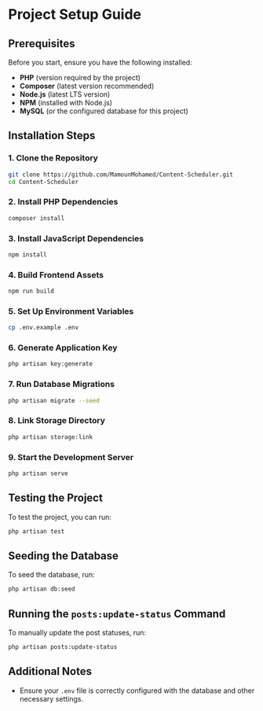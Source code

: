 # Project Setup Guide

## Prerequisites
Before you start, ensure you have the following installed:
- **PHP** (version required by the project)
- **Composer** (latest version recommended)
- **Node.js** (latest LTS version)
- **NPM** (installed with Node.js)
- **MySQL** (or the configured database for this project)

## Installation Steps

### 1. Clone the Repository
```sh
git clone https://github.com/MamounMohamed/Content-Scheduler.git
cd Content-Scheduler
```

### 2. Install PHP Dependencies
```sh
composer install
```

### 3. Install JavaScript Dependencies
```sh
npm install
```

### 4. Build Frontend Assets
```sh
npm run build
```

### 5. Set Up Environment Variables
```sh
cp .env.example .env
```

### 6. Generate Application Key
```sh
php artisan key:generate
```

### 7. Run Database Migrations
```sh
php artisan migrate --seed
```

### 8. Link Storage Directory
```sh
php artisan storage:link
```

### 9. Start the Development Server
```sh
php artisan serve
```

## Testing the Project
To test the project, you can run:
```sh
php artisan test
```

## Seeding the Database
To seed the database, run:
```sh
php artisan db:seed
```

## Running the `posts:update-status` Command
To manually update the post statuses, run:
```sh
php artisan posts:update-status
```

## Additional Notes
- Ensure your `.env` file is correctly configured with the database and other necessary settings.

